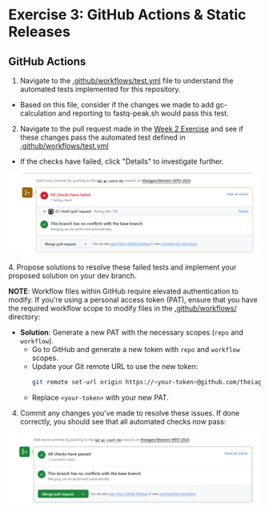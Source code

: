 # Exercise 3: GitHub Actions & Static Releases
## GitHub Actions
1. Navigate to the [.github/workflows/test.yml](https://github.com/theiagen/Western-WFD-2024/blob/main/.github/workflows/test.yml) file to understand the automated tests implemented for this repository.
  - Based on this file, consider if the changes we made to add gc-calculation and reporting to fastq-peak.sh would pass this test.
    
2. Navigate to the pull request made in the [Week 2 Exercise](https://github.com/theiagen/Western-WFD-2024/blob/main/exercises/exercise02.md) and see if these changes pass the automated test defined in [.github/workflows/test.yml](https://github.com/theiagen/Western-WFD-2024/blob/main/.github/workflows/test.yml)
  - If the checks have failed, click "Details" to investigate further.
<p align="center">
  <img src="../images/e3-2.png" width="1000" class="center">
</p>
4. Propose solutions to resolve these failed tests and implement your proposed solution on your dev branch.

**NOTE**: Workflow files within GitHub require elevated authentication to modify. If you're using a personal access token (PAT), ensure that you have the required workflow scope to modify files in the [.github/workflows/](https://github.com/theiagen/Western-WFD-2024/blob/main/.github/workflows/) directory:
   - **Solution**: Generate a new PAT with the necessary scopes (`repo` and `workflow`).
     - Go to GitHub and generate a new token with `repo` and `workflow` scopes.
     - Update your Git remote URL to use the new token:
       ```bash
       git remote set-url origin https://<your-token>@github.com/theiagen/Western-WFD-2024.git
       ```
     - Replace `<your-token>` with your new PAT.

4. Commit any changes you've made to resolve these issues. If done correctly, you should see that all automated checks now pass:
<p align="center">
  <img src="../images/e3-4.png" width="1000" class="center">
</p>

